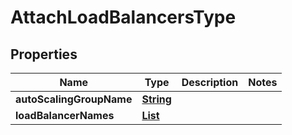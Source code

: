 

# AttachLoadBalancersType


## Properties

| Name | Type | Description | Notes |
|------------ | ------------- | ------------- | -------------|
|**autoScalingGroupName** | [**String**](String.md) |  |  |
|**loadBalancerNames** | [**List**](List.md) |  |  |



